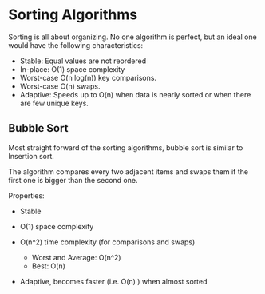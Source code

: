 # Sorting Algorithms

Sorting is all about organizing. No one algorithm is perfect, but an ideal one would have the following characteristics:

- Stable: Equal values are not reordered
- In-place: O(1) space complexity
- Worst-case O(n log(n)) key comparisons.
- Worst-case O(n) swaps.
- Adaptive: Speeds up to O(n) when data is nearly sorted or when there are few unique keys.

## Bubble Sort

Most straight forward of the sorting algorithms, bubble sort is similar to Insertion sort.

The algorithm compares every two adjacent items and swaps them if the first one is bigger than the second one.

Properties:

- Stable
- O(1) space complexity
- O(n^2) time complexity (for comparisons and swaps)

  - Worst and Average: O(n^2)
  - Best: O(n)

- Adaptive, becomes faster (i.e. O(n) ) when almost sorted

